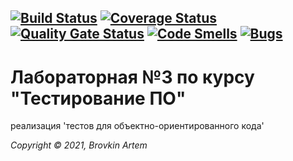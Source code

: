 [![Build Status](https://travis-ci.com/BrovkinArtem/Aboba3.svg?branch=main)](https://travis-ci.com/BrovkinArtem/Aboba3)
[![Coverage Status](https://coveralls.io/repos/github/BrovkinArtem/no-naaaame/badge.svg?branch=main)](https://coveralls.io/github/BrovkinArtem/no-naaaame?branch=main)
[![Quality Gate Status](https://sonarcloud.io/api/project_badges/measure?project=BrovkinArtem_no-naaaame&metric=alert_status)](https://sonarcloud.io/dashboard?id=BrovkinArtem_no-naaaame)
[![Code Smells](https://sonarcloud.io/api/project_badges/measure?project=BrovkinArtem_no-naaaame&metric=code_smells)](https://sonarcloud.io/dashboard?id=BrovkinArtem_no-naaaame)
[![Bugs](https://sonarcloud.io/api/project_badges/measure?project=BrovkinArtem_no-naaaame&metric=bugs)](https://sonarcloud.io/dashboard?id=BrovkinArtem_no-naaaame)
---

# Лабораторная №3 по курсу "Тестирование ПО"

реализация 'тестов для объектно-ориентированного кода'

_Copyright &copy; 2021, Brovkin Artem_
